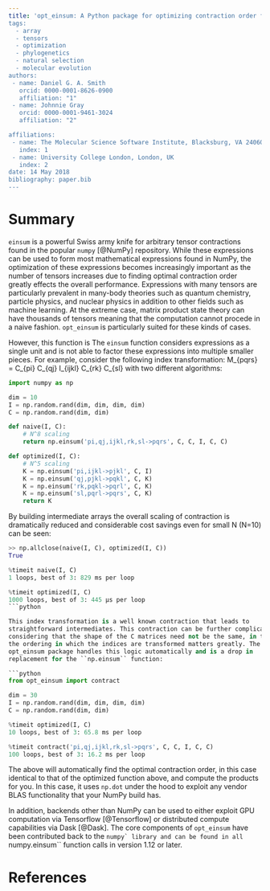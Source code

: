 ```yaml
---
title: 'opt_einsum: A Python package for optimizing contraction order for einsum-like expressions`
tags:
  - array
  - tensors
  - optimization
  - phylogenetics
  - natural selection
  - molecular evolution
authors:
 - name: Daniel G. A. Smith
   orcid: 0000-0001-8626-0900
   affiliation: "1"
 - name: Johnnie Gray
   orcid: 0000-0001-9461-3024
   affiliation: "2"

affiliations:
 - name: The Molecular Science Software Institute, Blacksburg, VA 24060
   index: 1
 - name: University College London, London, UK
   index: 2
date: 14 May 2018
bibliography: paper.bib
---
```


# Summary

``einsum`` is a powerful Swiss army knife for arbitrary tensor contractions
found in the popular ``numpy`` [@NumPy] repository.  While these expressions
can be used to form most mathematical expressions found in NumPy, the
optimization of these expressions becomes increasingly important as the number
of tensors increases due to finding optimal contraction order greatly effects
the overall performance. Expressions with many tensors are particularly
prevalent in many-body theories such as quantum chemistry, particle physics,
and nuclear physics in addition to other fields such as machine learning.
At the extreme case, matrix product state theory can have thousands of tensors
meaning that the computation cannot procede in a naive fashion. ``opt_einsum``
is particularly suited for these kinds of cases.

However, this function is The ``einsum`` function considers expressions as a
single unit and is not able to factor these expressions into multiple smaller
pieces. For example, consider the following index transformation: M_{pqrs} =
C_{pi} C_{qj} I_{ijkl} C_{rk} C_{sl} with two different algorithms:

```python
import numpy as np

dim = 10
I = np.random.rand(dim, dim, dim, dim)
C = np.random.rand(dim, dim)

def naive(I, C):
    # N^8 scaling
    return np.einsum('pi,qj,ijkl,rk,sl->pqrs', C, C, I, C, C)

def optimized(I, C):
    # N^5 scaling
    K = np.einsum('pi,ijkl->pjkl', C, I)
    K = np.einsum('qj,pjkl->pqkl', C, K)
    K = np.einsum('rk,pqkl->pqrl', C, K)
    K = np.einsum('sl,pqrl->pqrs', C, K)
    return K
```

By building intermediate arrays the overall scaling of contraction is
dramatically reduced and considerable cost savings even for small N (N=10) can
be seen:

```python
>> np.allclose(naive(I, C), optimized(I, C))
True

%timeit naive(I, C)
1 loops, best of 3: 829 ms per loop

%timeit optimized(I, C)
1000 loops, best of 3: 445 µs per loop
```python

This index transformation is a well known contraction that leads to
straightforward intermediates. This contraction can be further complicated by
considering that the shape of the C matrices need not be the same, in this case
the ordering in which the indices are transformed matters greatly. The
opt_einsum package handles this logic automatically and is a drop in
replacement for the ``np.einsum`` function:

```python
from opt_einsum import contract

dim = 30
I = np.random.rand(dim, dim, dim, dim)
C = np.random.rand(dim, dim)

%timeit optimized(I, C)
10 loops, best of 3: 65.8 ms per loop

%timeit contract('pi,qj,ijkl,rk,sl->pqrs', C, C, I, C, C)
100 loops, best of 3: 16.2 ms per loop
```

The above will automatically find the optimal contraction order, in this case
identical to that of the optimized function above, and compute the products for
you. In this case, it uses `np.dot` under the hood to exploit any vendor
BLAS functionality that your NumPy build has.

In addition, backends other than NumPy can be used to either exploit GPU
computation via Tensorflow [@Tensorflow] or distributed compute capabilities
via Dask [@Dask]. The core components of ``opt_einsum`` have been contributed
back to the ``numpy` library and can be found in all ``numpy.einsum`` function
calls in version 1.12 or later.

# References
